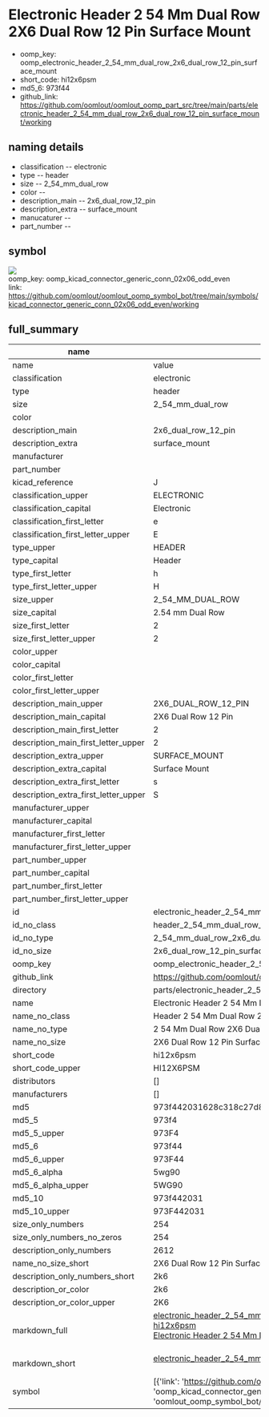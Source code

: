 # Electronic Header 2 54 Mm Dual Row 2X6 Dual Row 12 Pin Surface Mount

  
* oomp_key: oomp_electronic_header_2_54_mm_dual_row_2x6_dual_row_12_pin_surface_mount 
* short_code: hi12x6psm
* md5_6: 973f44  
* github_link: https://github.com/oomlout/oomlout_oomp_part_src/tree/main/parts/electronic_header_2_54_mm_dual_row_2x6_dual_row_12_pin_surface_mount/working  
## naming details
* classification -- electronic
* type -- header
* size -- 2_54_mm_dual_row
* color -- 
* description_main -- 2x6_dual_row_12_pin
* description_extra -- surface_mount
* manucaturer -- 
* part_number -- 



## symbol

![](symbol/{index}}/working/working_600.png)  
oomp_key: oomp_kicad_connector_generic_conn_02x06_odd_even  
link: https://github.com/oomlout/oomlout_oomp_symbol_bot/tree/main/symbols/kicad_connector_generic_conn_02x06_odd_even/working  


## full_summary
| name | value | 
| --- | --- | 
| name | value | 
| classification | electronic | 
| type | header | 
| size | 2_54_mm_dual_row | 
| color |  | 
| description_main | 2x6_dual_row_12_pin | 
| description_extra | surface_mount | 
| manufacturer |  | 
| part_number |  | 
| kicad_reference | J | 
| classification_upper | ELECTRONIC | 
| classification_capital | Electronic | 
| classification_first_letter | e | 
| classification_first_letter_upper | E | 
| type_upper | HEADER | 
| type_capital | Header | 
| type_first_letter | h | 
| type_first_letter_upper | H | 
| size_upper | 2_54_MM_DUAL_ROW | 
| size_capital | 2.54 mm Dual Row | 
| size_first_letter | 2 | 
| size_first_letter_upper | 2 | 
| color_upper |  | 
| color_capital |  | 
| color_first_letter |  | 
| color_first_letter_upper |  | 
| description_main_upper | 2X6_DUAL_ROW_12_PIN | 
| description_main_capital | 2X6 Dual Row 12 Pin | 
| description_main_first_letter | 2 | 
| description_main_first_letter_upper | 2 | 
| description_extra_upper | SURFACE_MOUNT | 
| description_extra_capital | Surface Mount | 
| description_extra_first_letter | s | 
| description_extra_first_letter_upper | S | 
| manufacturer_upper |  | 
| manufacturer_capital |  | 
| manufacturer_first_letter |  | 
| manufacturer_first_letter_upper |  | 
| part_number_upper |  | 
| part_number_capital |  | 
| part_number_first_letter |  | 
| part_number_first_letter_upper |  | 
| id | electronic_header_2_54_mm_dual_row_2x6_dual_row_12_pin_surface_mount | 
| id_no_class | header_2_54_mm_dual_row_2x6_dual_row_12_pin_surface_mount | 
| id_no_type | 2_54_mm_dual_row_2x6_dual_row_12_pin_surface_mount | 
| id_no_size | 2x6_dual_row_12_pin_surface_mount | 
| oomp_key | oomp_electronic_header_2_54_mm_dual_row_2x6_dual_row_12_pin_surface_mount | 
| github_link | https://github.com/oomlout/oomlout_oomp_part_src/tree/main/parts/electronic_header_2_54_mm_dual_row_2x6_dual_row_12_pin_surface_mount/working | 
| directory | parts/electronic_header_2_54_mm_dual_row_2x6_dual_row_12_pin_surface_mount | 
| name | Electronic Header 2 54 Mm Dual Row 2X6 Dual Row 12 Pin Surface Mount | 
| name_no_class | Header 2 54 Mm Dual Row 2X6 Dual Row 12 Pin Surface Mount | 
| name_no_type | 2 54 Mm Dual Row 2X6 Dual Row 12 Pin Surface Mount | 
| name_no_size | 2X6 Dual Row 12 Pin Surface Mount | 
| short_code | hi12x6psm | 
| short_code_upper | HI12X6PSM | 
| distributors | [] | 
| manufacturers | [] | 
| md5 | 973f442031628c318c27d85afad3d463 | 
| md5_5 | 973f4 | 
| md5_5_upper | 973F4 | 
| md5_6 | 973f44 | 
| md5_6_upper | 973F44 | 
| md5_6_alpha | 5wg90 | 
| md5_6_alpha_upper | 5WG90 | 
| md5_10 | 973f442031 | 
| md5_10_upper | 973F442031 | 
| size_only_numbers | 254 | 
| size_only_numbers_no_zeros | 254 | 
| description_only_numbers | 2612 | 
| name_no_size_short | 2X6 Dual Row 12 Pin Surface Mount | 
| description_only_numbers_short | 2k6 | 
| description_or_color | 2k6 | 
| description_or_color_upper | 2K6 | 
| markdown_full | [electronic_header_2_54_mm_dual_row_2x6_dual_row_12_pin_surface_mount](https://github.com/oomlout/oomlout_oomp_part_src/tree/main/parts/electronic_header_2_54_mm_dual_row_2x6_dual_row_12_pin_surface_mount/working)<br>[hi12x6psm](https://github.com/oomlout/oomlout_oomp_part_src/tree/main/parts/electronic_header_2_54_mm_dual_row_2x6_dual_row_12_pin_surface_mount/working)<br>[Electronic Header 2 54 Mm Dual Row 2X6 Dual Row 12 Pin Surface Mount](https://github.com/oomlout/oomlout_oomp_part_src/tree/main/parts/electronic_header_2_54_mm_dual_row_2x6_dual_row_12_pin_surface_mount/working)<br><br> | 
| markdown_short | [electronic_header_2_54_mm_dual_row_2x6_dual_row_12_pin_surface_mount](https://github.com/oomlout/oomlout_oomp_part_src/tree/main/parts/electronic_header_2_54_mm_dual_row_2x6_dual_row_12_pin_surface_mount/working)<br><br> | 
| symbol | [{'link': 'https://github.com/oomlout/oomlout_oomp_symbol_bot/tree/main/symbols/kicad_connector_generic_conn_02x06_odd_even', 'oomp_key': 'oomp_kicad_connector_generic_conn_02x06_odd_even', 'directory': 'oomlout_oomp_symbol_bot/symbols/kicad_connector_generic_conn_02x06_odd_even//working/working.kicad_sym', 'index': 0}] | 
